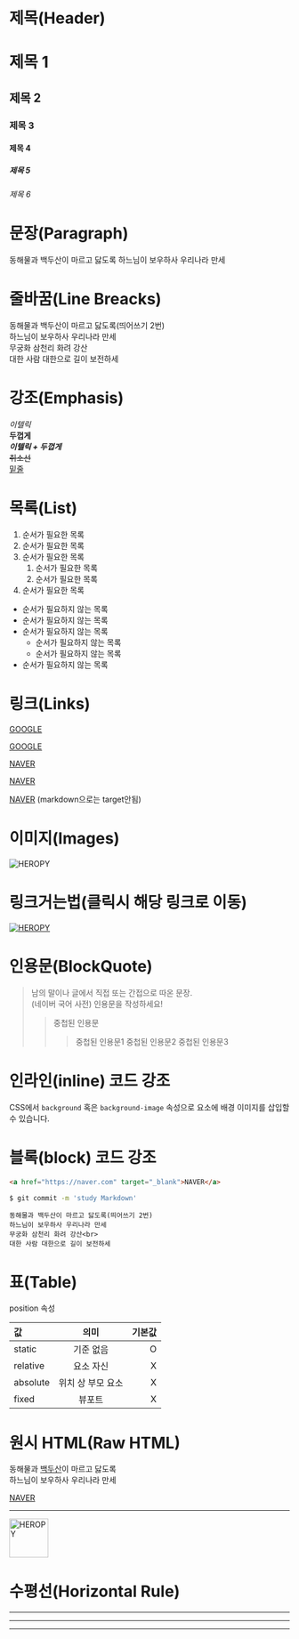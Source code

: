 # 제목(Header)

# 제목 1
## 제목 2
### 제목 3
#### 제목 4
##### 제목 5
###### 제목 6

# 문장(Paragraph)

동해물과 백두산이 마르고 닳도록
하느님이 보우하사 우리나라 만세

# 줄바꿈(Line Breacks)

동해물과 백두산이 마르고 닳도록(띄어쓰기 2번)   
하느님이 보우하사 우리나라 만세  
무궁화 삼천리 화려 강산<br>
대한 사람 대한으로 길이 보전하세

# 강조(Emphasis)  
_이텔릭_  
**두껍게**  
**_이텔릭 + 두껍게_**  
~~취소선~~  
<u>밑줄</u>

# 목록(List)  
1. 순서가 필요한 목록
1. 순서가 필요한 목록
1. 순서가 필요한 목록
    1. 순서가 필요한 목록
    1. 순서가 필요한 목록
1. 순서가 필요한 목록

- 순서가 필요하지 않는 목록
- 순서가 필요하지 않는 목록
- 순서가 필요하지 않는 목록
    - 순서가 필요하지 않는 목록
    - 순서가 필요하지 않는 목록
- 순서가 필요하지 않는 목록

# 링크(Links)

<a href="https://google.com">GOOGLE</a>

[GOOGLE](https://google.com)

<a href="https://naver.com" title="NAVER로 이동!">NAVER</a>

[NAVER](https://naver.com "NAVER로 이동!")

<a href="https://naver.com" target="_blank">NAVER</a>
(markdown으로는 target안됨)

# 이미지(Images)
![HEROPY](https://heropy.blog/css/images/logo.png)

# 링크거는법(클릭시 해당 링크로 이동)
[![HEROPY](https://heropy.blog/css/images/logo.png)](http://heropy.blog/)

# 인용문(BlockQuote)

> 남의 말이나 글에서 직접 또는 간접으로
따온 문장.  
> (네이버 국어 사전)
> 인용문을 작성하세요!
>> 중첩된 인용문
>>> 중첩된 인용문1
>>> 중첩된 인용문2
>>> 중첩된 인용문3
# 인라인(inline) 코드 강조

CSS에서 `background` 혹은
`background-image` 속성으로 요소에 배경
이미지를 삽입할 수 있습니다.

# 블록(block) 코드 강조

```html
<a href="https://naver.com" target="_blank">NAVER</a>
```


```bash
$ git commit -m 'study Markdown'
```

```plaintext
동해물과 백두산이 마르고 닳도록(띄어쓰기 2번)   
하느님이 보우하사 우리나라 만세  
무궁화 삼천리 화려 강산<br>
대한 사람 대한으로 길이 보전하세
```

# 표(Table)

position 속성

값 | 의미 | 기본값
:--|:--:|--:
static | 기준 없음 | O
relative | 요소 자신 | X
absolute | 위치 상 부모 요소 | X
fixed | 뷰포트 | X

# 원시 HTML(Raw HTML)

동해물과 <span style="text-decoration: underline;">백두산</span>이 마르고 닳도록<br>
하느님이 보우하사 우리나라 만세

<a href="https://naver.com" target="_blank">NAVER</a>

---

<img width="70px" src="https://heropy.blog/css/images/logo.png" alt="HEROPY">

# 수평선(Horizontal Rule)

---

***

___
